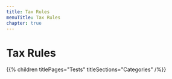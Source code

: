 ```yaml
---
title: Tax Rules
menuTitle: Tax Rules
chapter: true
---
```


# Tax Rules

{{% children titlePages="Tests" titleSections="Categories" /%}}